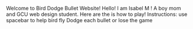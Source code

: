 Welcome to Bird Dodge Bullet Website!</h1>
Hello! I am Isabel M ! A boy mom and GCU web design student.  Here are the is how to play! Instructions:
use spacebar to help bird fly 
Dodge each bullet or lose the game
